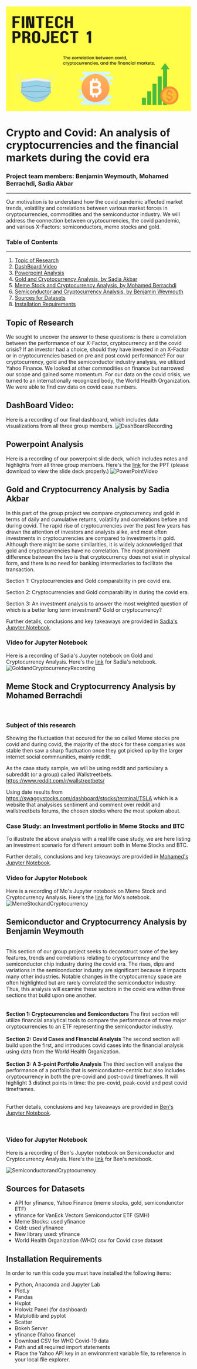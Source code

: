 ![ProjectLogo](/Resources/groupprojectlogo.png)
# Crypto and Covid: An analysis of cryptocurrencies and the financial markets during the covid era

### Project team members: Benjamin Weymouth, Mohamed Berrachdi, Sadia Akbar ###
-----------------------------
Our motivation is to understand how the covid pandemic affected market trends, volatility and correlations between various market forces in cryptocurrencies, commodities and the semiconductor industry. We will address the connection between cryptocurrencies, the covid pandemic, and various X-Factors: semiconductors, meme stocks and gold. 


### Table of Contents ### 
-----------------------------
1. [Topic of Research](#topic-of-research) 
1. [DashBoard Video](#dashboard-video) 
1. [Powerpoint Analysis](#powerpoint-analysis) 
1. [Gold and Cryptocurrency Analysis, by Sadia Akbar](#Gold-and-Cryptocurrency-Analysis-by-Sadia-Akbar) 
1. [Meme Stock and Cryptocurrency Analysis, by Mohamed Berrachdi](#Meme-Stock-and-Cryptocurrency-Analysis-by-Mohamed-Berrachdi) 
1. [Semiconductor and Cryptocurrency Analysis, by Benjamin Weymouth](#Semiconductor-and-Cryptocurrency-Analysis-by-Benjamin-Weymouth) 
1. [Sources for Datasets](#Sources-for-Datasets) 
1. [Installation Requirements](#Installation-Requirements) 
 
## Topic of Research

We sought to uncover the answer to these questions: is there a correlation between the performance of our X-Factor, cryptocurrency and the covid crisis? 
If an investor had a choice, should they have invested in an X-Factor or in cryptocurrencies based on pre and post covid performance? For our cryptocurrency, gold and the semiconductor industry analysis, we utilized Yahoo Finance. We looked at other commodities on finance but narrowed our scope and gained some momentum. For our data on the covid crisis, we turned to an internationally recognized body, the World Health Organization. We were able to find csv data on covid case numbers. 

## DashBoard Video:  

Here is a recording of our final dashboard, which includes data visualizations from all three group members. 
![DashBoardRecording](https://github.com/benjaminweymouth/fintech-project1-data-analysis/blob/main/Resources/DashboardGroupVideo.gif)

## Powerpoint Analysis
Here is a recording of our powerpoint slide deck, which includes notes and highlights from all three group members. Here's the [link](https://github.com/benjaminweymouth/fintech-project1-data-analysis/blob/main/Resources/Project%201_Group%201_%20Covid%20Market%20Trends.pptx) for the PPT (please download to view the slide deck properly.)
![PowerPointVideo](https://github.com/benjaminweymouth/fintech-project1-data-analysis/blob/main/Resources/PowerPointGroupVideo.gif)

## Gold and Cryptocurrency Analysis by Sadia Akbar

In this part of the group project we compare cryptocurrency and gold in terms of daily and cumulative returns, volatility and correlations before and during covid. The rapid rise of cryptocurrencies over the past few years has drawn the attention of investors and analysts alike, and most often investments in cryptocurrencies are compared to investments in gold. Although there might be some similarities, it is widely acknowledged that gold and cryptocurrencies have no correlation. The most prominent difference between the two is that cryptocurrency does not exist in physical form, and there is no need for banking intermediaries to facilitate the transaction.

Section 1: Cryptocurrencies and Gold comparability in pre covid era.

Section 2: Cryptocurrencies and Gold comparability in during the covid era.

Section 3: An investment analysis to answer the most weighted question of which is a better long term investment? Gold or cryptocurrency?

Further details, conclusions and key takeaways are provided in [Sadia's Jupyter Notebook](https://github.com/benjaminweymouth/fintech-project1-data-analysis/blob/main/Python%20Code/DataAnalysis1_Sadia-Final.ipynb).

### Video for Jupyter Notebook  
Here is a recording of Sadia's Jupyter notebook on Gold and Cryptocurrency Analysis. Here's the [link](https://github.com/benjaminweymouth/fintech-project1-data-analysis/blob/main/Python%20Code/DataAnalysis1_Sadia-Final.ipynb) for Sadia's notebook. 
![GoldandCryptocurrencyRecording](https://github.com/benjaminweymouth/fintech-project1-data-analysis/blob/main/Resources/Sadia_analysis_video.gif)

## Meme Stock and Cryptocurrency Analysis by Mohamed Berrachdi
<br>

### Subject of this research

Showing the fluctuation that occured for the so called Meme stocks pre covid and during covid, the majority of the stock for these
companies was stable then saw a sharp fluctuation once they got picked up by the larger internet social commnunities, mainly reddit.

As the case study sample, we will be using reddit and particulary a subreddit (or a group) called Wallstreetbets. https://www.reddit.com/r/wallstreetbets/

Using date results from https://swaggystocks.com/dashboard/stocks/terminal/TSLA which is a website that analysises sentiment and comment over reddit and wallstreetbets forums, the chosen stocks where the most spoken about.
### Case Study: an Investment portfolio in Meme Stocks and BTC

To illustrate the above analysis with a real life case study, we are here listing an investment scenario for different amount both in Meme Stocks and BTC.

Further details, conclusions and key takeaways are provided in [Mohamed's Jupyter Notebook](https://github.com/benjaminweymouth/fintech-project1-data-analysis/blob/main/Python%20Code/DataAnalysis1_Mo_Cleaned_2.ipynb).

### Video for Jupyter Notebook  
Here is a recording of Mo's Jupyter notebook on Meme Stock and Cryptocurrency Analysis. Here's the [link](https://github.com/benjaminweymouth/fintech-project1-data-analysis/blob/main/Python%20Code/DataAnalysis1_Mo_Cleaned_2.ipynb)  for Mo's notebook. 
![MemeStockandCryptocurrency](https://github.com/benjaminweymouth/fintech-project1-data-analysis/blob/main/Resources/Mo_Jupyter_Video.gif)
<br>

## Semiconductor and Cryptocurrency Analysis by Benjamin Weymouth
<br>
This section of our group project seeks to deconstruct some of the key features, trends and correlations relating to cryptocurrency and the semiconductor chip industry during the covid era. The rises, dips and variations in the semiconductor industry are significant because it impacts many other industries. Notable changes in the cryptocurrency space are often highlighted but are rarely correlated the semiconductor industry. Thus, this analysis will examine these sectors in the covid era within three sections that build upon one another.<br><br>

<br> 
<strong> Section 1: Cryptocurrencies and Semiconductors </strong> The first section will utilize financial analytical tools to compare the performance of three major cryptocurrencies to an ETF representing the semiconductor industry.<br> <br>
<strong> Section 2: Covid Cases and Financial Analysis </strong>The second section will build upon the first, and introduces covid cases into the financial analysis using data from the World Health Organization.<br> <br>
<strong> Section 3: A 3-point Portfolio Analysis </strong>The third section will analyse the performance of a portfolio that is semiconductor-centric but also includes cryptocurrency in both the pre-covid and post-covid timeframes. It will highlight 3 distinct points in time: the pre-covid, peak-covid and post covid timeframes.
<br><br>

Further details, conclusions and key takeaways are provided in [Ben's Jupyter Notebook](https://github.com/benjaminweymouth/fintech-project1-data-analysis/blob/main/Python%20Code/DataAnalysis1_Ben.ipynb).

<br>

### Video for Jupyter Notebook
Here is a recording of Ben's Jupyter notebook on Semiconductor and Cryptocurrency Analysis. Here's the [link](https://github.com/benjaminweymouth/fintech-project1-data-analysis/blob/main/Python%20Code/DataAnalysis1_Ben.ipynb) for Ben's notebook.  <br> 

![SemiconductorandCryptocurrency](https://github.com/benjaminweymouth/fintech-project1-data-analysis/blob/main/Resources/Ben_Jupyter_Video.gif)

## Sources for Datasets
* API for yfinance, Yahoo Finance (meme stocks, gold, semicondunctor ETF) 
* yfinance for VanEck Vectors Semiconductor ETF (SMH)
* Meme Stocks: used yfinance
* Gold: used yfinance
* New library used: yfinance 
* World Health Organization (WHO) csv for Covid case dataset

## Installation Requirements

In order to run this code you must have installed the following items: 

* Python, Anaconda and Jupyter Lab
* PlotLy
* Pandas 
* Hvplot 
* Holoviz Panel (for dashboard) 
* Matplotlib and pyplot
* Scatter
* Bokeh Server
* yfinance (Yahoo finance) 
* Download CSV for WHO Covid-19 data 
* Path and all required import statements 
* Place the Yahoo API key in an environment variable file, to reference in your local file explorer. 


